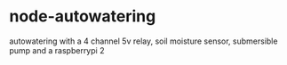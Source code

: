 # node-autowatering
autowatering with a 4 channel 5v relay, soil moisture sensor, submersible pump and a raspberrypi 2
